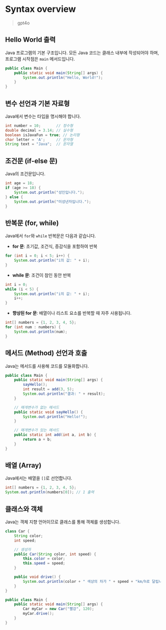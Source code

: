 # Syntax overview

> gpt4o

## Hello World 출력

Java 프로그램의 기본 구조입니다. 모든 Java 코드는 클래스 내부에 작성되어야 하며, 프로그램 시작점은 `main` 메서드입니다.

```java
public class Main {
    public static void main(String[] args) {
        System.out.println("Hello, World!");
    }
}
```

## 변수 선언과 기본 자료형

Java에서 변수는 타입을 명시해야 합니다.

```java
int number = 10;       // 정수형
double decimal = 3.14; // 실수형
boolean isJavaFun = true; // 논리형
char letter = 'A';     // 문자형
String text = "Java";  // 문자열
```

## 조건문 (if-else 문)

Java의 조건문입니다.

```java
int age = 18;
if (age >= 18) {
    System.out.println("성인입니다.");
} else {
    System.out.println("미성년자입니다.");
}
```

## 반복문 (for, while)

Java에서 `for`와 `while` 반복문은 다음과 같습니다.

- **for 문**: 초기값, 조건식, 증감식을 포함하여 반복

```java
for (int i = 0; i < 5; i++) {
    System.out.println("i의 값: " + i);
}
```

- **while 문**: 조건이 참인 동안 반복

```java
int i = 0;
while (i < 5) {
    System.out.println("i의 값: " + i);
    i++;
}
```

- **향상된 for 문**: 배열이나 리스트 요소를 반복할 때 자주 사용됩니다.

```java
int[] numbers = {1, 2, 3, 4, 5};
for (int num : numbers) {
    System.out.println(num);
}
```

## 메서드 (Method) 선언과 호출

Java는 메서드를 사용해 코드를 모듈화합니다.

```java
public class Main {
    public static void main(String[] args) {
        sayHello();
        int result = add(3, 5);
        System.out.println("결과: " + result);
    }

    // 매개변수가 없는 메서드
    public static void sayHello() {
        System.out.println("Hello!");
    }

    // 매개변수가 있는 메서드
    public static int add(int a, int b) {
        return a + b;
    }
}
```

## 배열 (Array)

Java에서는 배열을 `[]`로 선언합니다.

```java
int[] numbers = {1, 2, 3, 4, 5};
System.out.println(numbers[0]); // 1 출력
```

## 클래스와 객체

Java는 객체 지향 언어이므로 클래스를 통해 객체를 생성합니다.

```java
class Car {
    String color;
    int speed;

    // 생성자
    public Car(String color, int speed) {
        this.color = color;
        this.speed = speed;
    }

    public void drive() {
        System.out.println(color + " 색상의 차가 " + speed + "km/h로 달립니다.");
    }
}

public class Main {
    public static void main(String[] args) {
        Car myCar = new Car("빨강", 120);
        myCar.drive();
    }
}
```
